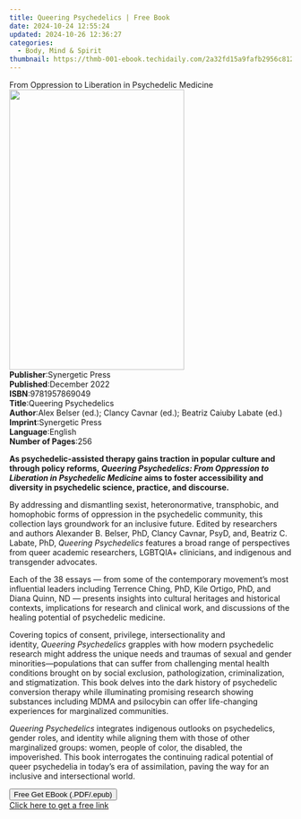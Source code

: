 ```yaml
---
title: Queering Psychedelics | Free Book
date: 2024-10-24 12:55:24
updated: 2024-10-26 12:36:27
categories:
  - Body, Mind & Spirit
thumbnail: https://thmb-001-ebook.techidaily.com/2a32fd15a9fafb2956c8122caa1f888ce8d4c1afb0dcb985defc94839cdfe906.jpg
---
```

<main id="book-container">
  <div class="flex flex-col">
    <div class="book-brief flex-1 py-6 px-4 sm:p-6 md:py-10 md:px-8">
      <!-- brief-->
      <div class="book-brief-main">
        From Oppression to Liberation in Psychedelic Medicine
      </div>
    </div>
    <div
      class="book-meta-info flex-1 grid gap-4 col-start-1 col-end-3 row-start-1 sm:mb-6 sm:grid-cols-4 lg:gap-6 lg:col-start-2 lg:row-end-6 lg:row-span-6 lg:mb-0"
    >
      <div
        class="book-meta-info-left place-content-center mt-4 p-4 text-sm leading-6 col-start-2 col-span-2 dark:text-slate-400"
      >
        <img
          class="w-full h-500 object-cover rounded-lg sm:h-255 sm:col-span-2 lg:col-span-full"
          src="https://img-001-ebook.techidaily.com/e5107d46af81d0e471d0f4357231f35be56fdce4d62d9012c5ee19165ab9566d.jpg"
          alt=""
          width="312"
          height="500"
        />
      </div>
      <div
        class="book-meta-info-right mt-2 col-start-1 row-start-2 col-span-3 self-center"
      >
        <!-- meta data  -->
        <div class="flex flex-col px-4 md:px-8">
          <div class="flex-1">
            <strong>Publisher</strong>:<span class="px-2"
              >Synergetic Press</span
            >
          </div>
          <div class="flex-1">
            <strong>Published</strong>:<span class="px-2">December 2022</span>
          </div>
          <div class="flex-1">
            <strong>ISBN</strong>:<span class="px-2">9781957869049</span>
          </div>
          <div class="flex-1">
            <strong>Title</strong>:<span class="px-2"
              >Queering Psychedelics</span
            >
          </div>
          <div class="flex-1">
            <strong>Author</strong>:<span class="px-2"
              >Alex Belser (ed.); Clancy Cavnar (ed.); Beatriz Caiuby Labate
              (ed.)</span
            >
          </div>
          <div class="flex-1">
            <strong>Imprint</strong>:<span class="px-2">Synergetic Press</span>
          </div>
          <div class="flex-1">
            <strong>Language</strong>:<span class="px-2">English</span>
          </div>
          <div class="flex-1">
            <strong>Number of Pages</strong>:<span class="px-2">256</span>
          </div>
        </div>
      </div>
    </div>
    <div class="book-description flex-1 py-6 px-4 sm:p-6 md:py-10 md:px-8">
      <div class="book-description-main">
        <div accordion-content="" id="description">
          <p dir="ltr">
            <span
              ><b
                >As psychedelic-assisted therapy gains traction in popular
                culture and through policy reforms,&nbsp;<i
                  >Queering Psychedelics: From Oppression to Liberation in
                  Psychedelic Medicine</i
                >&nbsp;aims to foster accessibility and diversity in psychedelic
                science, practice, and discourse.&nbsp;</b
              ></span
            >
          </p>
          <p dir="ltr">
            By addressing and dismantling sexist, heteronormative, transphobic,
            and homophobic forms of oppression in the psychedelic community,
            this collection lays groundwork for an inclusive future. Edited by
            researchers and authors Alexander B. Belser, PhD, Clancy Cavnar,
            PsyD, and, Beatriz C. Labate, PhD,&nbsp;<i>Queering Psychedelics</i
            >&nbsp;features a broad range of perspectives from queer academic
            researchers, LGBTQIA+ clinicians, and indigenous and transgender
            advocates.
          </p>
          <p dir="ltr">
            Each of the 38 essays — from some of the contemporary movement’s
            most influential leaders including Terrence Ching, PhD, Kile Ortigo,
            PhD, and Diana Quinn, ND —&nbsp;presents insights into cultural
            heritages and historical contexts, implications for research and
            clinical work, and discussions of the healing potential of
            psychedelic medicine.
          </p>
          <p dir="ltr">
            Covering topics of consent, privilege, intersectionality and
            identity,&nbsp;<i>Queering Psychedelics</i>&nbsp;grapples with how
            modern psychedelic research might address the unique needs and
            traumas of sexual and gender minorities—populations that can suffer
            from challenging mental health conditions brought on by social
            exclusion, pathologization, criminalization, and stigmatization.
            This book delves into the dark history of psychedelic conversion
            therapy while illuminating promising research showing substances
            including MDMA and psilocybin can offer life-changing experiences
            for marginalized communities.
          </p>
          <p dir="ltr">
            <i>Queering Psychedelics</i>&nbsp;integrates indigenous outlooks on
            psychedelics, gender roles, and identity while aligning them with
            those of other marginalized groups: women, people of color, the
            disabled, the impoverished. This book interrogates the continuing
            radical potential of queer psychedelia in today’s era of
            assimilation, paving the way for an inclusive and intersectional
            world.
          </p>
        </div>
        <div class="accordion-fader"></div>
      </div>
    </div>
    <div class="book-excerpts flex-1 py-6 px-4 sm:p-6 md:py-10 md:px-8"></div>
    <div
      class="book-about-author flex-1 py-6 px-4 sm:p-6 md:py-10 md:px-8"
    ></div>
    <div class="book-free-get flex-1 py-6 px-4 sm:p-6 md:py-10 md:px-8">
      <button
        id="btn-free-get"
        class="bg-blue-500 hover:bg-blue-700 text-white font-bold py-2 px-4 rounded"
      >
        Free Get EBook (.PDF/.epub)
      </button>
      <div id="countdown-display" class="px-2 text-lg mt-2"></div>
      <a
        id="free-link"
        class="hidden bg-blue-500 hover:bg-blue-700 text-white font-bold py-2 px-4 rounded"
        href="https://www.ebooks.com/en-us/book/210541149/queering-psychedelics/alex-belser/"
        target="_blank"
        >Click here to get a free link</a
      >
    </div>
    <script>
      let countdownTime = 0;
      let countdownInterval = null;
      document
        .getElementById('btn-free-get')
        .addEventListener('click', startCountdown);
      function startCountdown() {
        countdownTime = new Date().getTime() + 60000 * 3;
        countdownInterval = setInterval(updateCountdown, 1000);
        document.getElementById('btn-free-get').disabled = true;
        document
          .getElementById('btn-free-get')
          .classList.add('bg-gray-500', 'cursor-not-allowed');
      }
      function updateCountdown() {
        let currentTime = new Date().getTime();
        let timeLeft = countdownTime - currentTime;
        let secondsLeft = Math.floor(timeLeft / 1000);
        document.getElementById('countdown-display').innerHTML =
          `Remaining time: ${secondsLeft} seconds.`;
        if (secondsLeft <= 0) {
          clearInterval(countdownInterval);
          document.getElementById('btn-free-get').classList.add('hidden');
          document.getElementById('free-link').classList.remove('hidden');
          document.getElementById('countdown-display').innerHTML = '';
        }
      }
    </script>
  </div>
</main>
